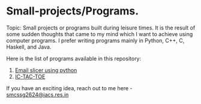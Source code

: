 # Small-projects/Programs.
Topic: Small projects or programs built during leisure times.
It is the result of some sudden thoughts that came to my mind which I want to achieve using computer programs. 
I prefer writing programs mainly in Python, C++, C, Haskell, and Java.

Here is the list of programs available in this repository: 
1. [Email slicer using python ](Email-Slicer-using-python/)
2. [IC-TAC-TOE](TIC-TAC-TOE)

If you have an exciting idea, reach out to me here - smcssg2624@iacs.res.in